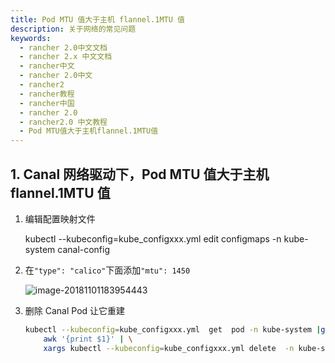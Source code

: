 ```yaml
---
title: Pod MTU 值大于主机 flannel.1MTU 值
description: 关于网络的常见问题
keywords:
  - rancher 2.0中文文档
  - rancher 2.x 中文文档
  - rancher中文
  - rancher 2.0中文
  - rancher2
  - rancher教程
  - rancher中国
  - rancher 2.0
  - rancher2.0 中文教程
  - Pod MTU值大于主机flannel.1MTU值
---
```


## 1. Canal 网络驱动下，Pod MTU 值大于主机 flannel.1MTU 值

1. 编辑配置映射文件

   kubectl --kubeconfig=kube_configxxx.yml edit configmaps -n kube-system canal-config

2. 在`"type": "calico"`下面添加`"mtu": 1450`

   ![image-20181101183954443](/img/rancher/old-doc/image-20181101183954443.png)

3. 删除 Canal Pod 让它重建

   ```bash
   kubectl --kubeconfig=kube_configxxx.yml  get  pod -n kube-system |grep canal | \
       awk '{print $1}' | \
       xargs kubectl --kubeconfig=kube_configxxx.yml delete  -n kube-system pod
   ```
